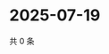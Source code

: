 # 2025-07-19

共 0 条

<!-- BEGIN ZHIHUQUESTIONS -->
<!-- 最后更新时间 Sat Jul 19 2025 00:16:38 GMT+0800 (China Standard Time) -->

<!-- END ZHIHUQUESTIONS -->
